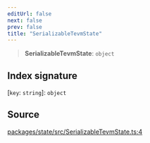 ```yaml
---
editUrl: false
next: false
prev: false
title: "SerializableTevmState"
---
```


> **SerializableTevmState**: `object`

## Index signature

 \[`key`: `string`\]: `object`

## Source

[packages/state/src/SerializableTevmState.ts:4](https://github.com/evmts/tevm-monorepo/blob/main/packages/state/src/SerializableTevmState.ts#L4)
